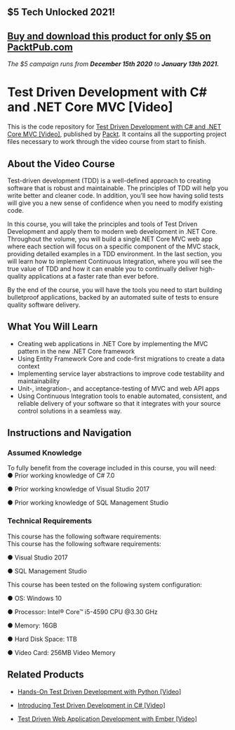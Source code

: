 ## $5 Tech Unlocked 2021!
[Buy and download this product for only $5 on PacktPub.com](https://www.packtpub.com/)
-----
*The $5 campaign         runs from __December 15th 2020__ to __January 13th 2021.__*

# Test Driven Development with C# and .NET Core MVC [Video]
This is the code repository for [Test Driven Development with C# and .NET Core MVC [Video]](https://www.packtpub.com/application-development/test-driven-development-c-and-net-core-mvc-video?utm_source=github&utm_medium=repository&utm_campaign=9781788391238), published by [Packt](https://www.packtpub.com/?utm_source=github). It contains all the supporting project files necessary to work through the video course from start to finish.
## About the Video Course
Test-driven development (TDD) is a well-defined approach to creating software that is robust and maintainable. The principles of TDD will help you write better and cleaner code. In addition, you’ll see how having solid tests will give you a new sense of confidence when you need to modify existing code.

In this course, you will take the principles and tools of Test Driven Development and apply them to modern web development in .NET Core. Throughout the volume, you will build a single.NET Core MVC web app where each section will focus on a specific component of the MVC stack, providing detailed examples in a TDD environment. In the last section, you will learn how to implement Continuous Integration, where you will see the true value of TDD and how it can enable you to continually deliver high-quality applications at a faster rate than ever before.

By the end of the course, you will have the tools you need to start building bulletproof applications, backed by an automated suite of tests to ensure quality software delivery. 


<H2>What You Will Learn</H2>
<DIV class=book-info-will-learn-text>
<UL>
<LI><SPAN id=what_you_will_learn_c class=sugar_field>Creating web applications in .NET Core by implementing the MVC pattern in the new .NET Core framework</SPAN> 
<LI><SPAN id=what_you_will_learn_c class=sugar_field>Using Entity Framework Core and code-first migrations to create a data context</SPAN> 
<LI><SPAN id=what_you_will_learn_c class=sugar_field>Implementing service layer abstractions to improve code testability and maintainability</SPAN> 
<LI><SPAN id=what_you_will_learn_c class=sugar_field>Unit-, integration-, and acceptance-testing of MVC and web API apps</SPAN> 
<LI><SPAN id=what_you_will_learn_c class=sugar_field>Using Continuous Integration tools to enable automated, consistent, and reliable delivery of your software so that it integrates with your source control solutions in a seamless way.</SPAN> </LI></UL></DIV>

## Instructions and Navigation
### Assumed Knowledge
To fully benefit from the coverage included in this course, you will need:<br/>
● Prior working knowledge of C# 7.0

● Prior working knowledge of Visual Studio 2017

● Prior working knowledge of SQL Management Studio

### Technical Requirements
This course has the following software requirements:<br/>
This course has the following software requirements:

● Visual Studio 2017

● SQL Management Studio

This course has been tested on the following system configuration:

● OS: Windows 10

● Processor: Intel® Core™ i5-4590 CPU @3.30 GHz

● Memory: 16GB

● Hard Disk Space: 1TB

● Video Card: 256MB Video Memory

## Related Products
* [Hands-On Test Driven Development with Python [Video]](https://www.packtpub.com/application-development/hands-test-driven-development-python-video?utm_source=github&utm_medium=repository&utm_campaign=9781789138313)

* [Introducing Test Driven Development in C# [Video]](https://www.packtpub.com/application-development/introducing-test-driven-development-c-video?utm_source=github&utm_medium=repository&utm_campaign=9781788292092)

* [Test Driven Web Application Development with Ember [Video]](https://www.packtpub.com/web-development/test-driven-web-application-development-ember-video?utm_source=github&utm_medium=repository&utm_campaign=9781788393706)

